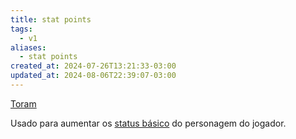 ```yaml
---
title: stat points
tags:
  - v1
aliases:
  - stat points
created_at: 2024-07-26T13:21:33-03:00
updated_at: 2024-08-06T22:39:07-03:00
---
```


[Toram](../../../../rascunhos/2024/07/Toram.md)

Usado para aumentar os [status básico](../../../../sementes/2024/07/2024-07-09-Toram_Status_basico.md) do personagem do jogador.